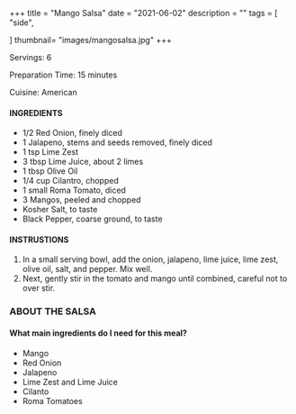 +++
title = "Mango Salsa"
date = "2021-06-02"
description = ""
tags = [
    "side",
    
]
thumbnail= "images/mangosalsa.jpg"
+++

Servings: 6 <!--more-->

Preparation Time: 15 minutes 

Cuisine: American 

#### INGREDIENTS 

* 1/2 Red Onion, finely diced 
* 1 Jalapeno, stems and seeds removed, finely diced
* 1 tsp Lime Zest 
* 3 tbsp Lime Juice, about 2 limes 
* 1 tbsp Olive Oil 
* 1/4 cup Cilantro, chopped 
* 1 small Roma Tomato, diced 
* 3 Mangos, peeled and chopped 
* Kosher Salt, to taste 
* Black Pepper, coarse ground, to taste 

#### INSTRUSTIONS

1. In a small serving bowl, add the onion, jalapeno, lime juice, lime zest, olive oil, salt, and pepper. Mix well. 
2. Next, gently stir in the tomato and mango until combined, careful not to over stir.  

### ABOUT THE SALSA

#### What main ingredients do I need for this meal?

* Mango 
* Red Onion 
* Jalapeno 
* Lime Zest and Lime Juice 
* Cilanto 
* Roma Tomatoes 
